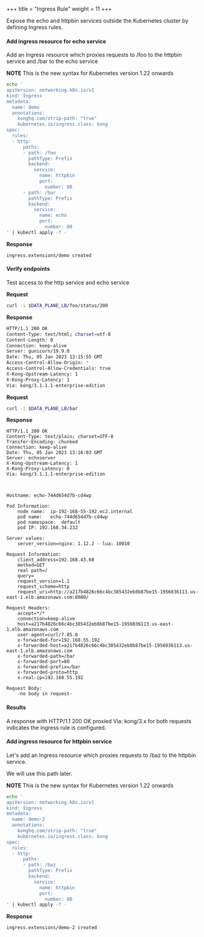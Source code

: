 +++
title = "Ingress Rule"
weight = 11
+++

Expose the echo and httpbin services outside the Kubernetes cluster by defining Ingress rules.

#### Add ingress resource for echo service
Add an Ingress resource which proxies requests to  /foo to the httpbin service and /bar to the echo service

**NOTE** This is the new syntax for Kubernetes version 1.22 onwards

```bash
echo '
apiVersion: networking.k8s.io/v1
kind: Ingress
metadata:
  name: demo
  annotations:
    konghq.com/strip-path: "true"
    kubernetes.io/ingress.class: kong
spec:
  rules:
  - http:
      paths:
      - path: /foo
        pathType: Prefix
        backend:
          service:
            name: httpbin
            port: 
              number: 80
      - path: /bar
        pathType: Prefix
        backend:
          service:
            name: echo
            port: 
              number: 80
' | kubectl apply -f -
```

**Response**

```
ingress.extensions/demo created
```


#### Verify endpoints
Test access to the http service and echo service

**Request**

```bash
curl -i $DATA_PLANE_LB/foo/status/200
```

**Response**
```bash
HTTP/1.1 200 OK
Content-Type: text/html; charset=utf-8
Content-Length: 0
Connection: keep-alive
Server: gunicorn/19.9.0
Date: Thu, 05 Jan 2023 13:15:55 GMT
Access-Control-Allow-Origin: *
Access-Control-Allow-Credentials: true
X-Kong-Upstream-Latency: 1
X-Kong-Proxy-Latency: 1
Via: kong/3.1.1.1-enterprise-edition
```

**Request**
```bash
curl -i $DATA_PLANE_LB/bar
```

**Response**

```
HTTP/1.1 200 OK
Content-Type: text/plain; charset=UTF-8
Transfer-Encoding: chunked
Connection: keep-alive
Date: Thu, 05 Jan 2023 13:16:03 GMT
Server: echoserver
X-Kong-Upstream-Latency: 1
X-Kong-Proxy-Latency: 0
Via: kong/3.1.1.1-enterprise-edition



Hostname: echo-744d654d7b-cd4wp

Pod Information:
	node name:	ip-192-168-55-192.ec2.internal
	pod name:	echo-744d654d7b-cd4wp
	pod namespace:	default
	pod IP:	192.168.34.232

Server values:
	server_version=nginx: 1.12.2 - lua: 10010

Request Information:
	client_address=192.168.43.68
	method=GET
	real path=/
	query=
	request_version=1.1
	request_scheme=http
	request_uri=http://a217b4826c66c4bc385432eb8b87be15-1956036113.us-east-1.elb.amazonaws.com:8080/

Request Headers:
	accept=*/*  
	connection=keep-alive  
	host=a217b4826c66c4bc385432eb8b87be15-1956036113.us-east-1.elb.amazonaws.com  
	user-agent=curl/7.85.0  
	x-forwarded-for=192.168.55.192  
	x-forwarded-host=a217b4826c66c4bc385432eb8b87be15-1956036113.us-east-1.elb.amazonaws.com  
	x-forwarded-path=/bar  
	x-forwarded-port=80  
	x-forwarded-prefix=/bar  
	x-forwarded-proto=http  
	x-real-ip=192.168.55.192  

Request Body:
	-no body in request-
```

#### Results

A response with  HTTP/1.1 200 OK proxied Via: kong/3.x for both requests indicates the ingress rule is configured.



#### Add ingress resource for httpbin service
Let's add an Ingress resource which proxies requests to  /baz to the httpbin service. 

We will use this path later.

**NOTE** This is the new syntax for Kubernetes version 1.22 onwards

```bash
echo '
apiVersion: networking.k8s.io/v1
kind: Ingress
metadata:
  name: demo-2
  annotations:
    konghq.com/strip-path: "true"
    kubernetes.io/ingress.class: kong
spec:
  rules:
  - http:
      paths:
      - path: /baz
        pathType: Prefix
        backend:
          service:
            name: httpbin
            port: 
              number: 80
' | kubectl apply -f -
```

**Response**
```
ingress.extensions/demo-2 created
```